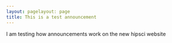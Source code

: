 ```yaml
---
layout: pagelayout: page
title: This is a test announcement
---
```

I am testing how announcements work on the new hipsci website
